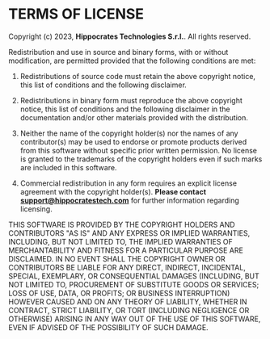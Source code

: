 TERMS OF LICENSE
================
Copyright (c) 2023, **Hippocrates Technologies S.r.l.**. All rights reserved.

Redistribution and use in source and binary forms, with or without modification, are permitted provided that the following conditions are met:
 
1.  Redistributions of source code must retain the above copyright notice, this list of conditions and the following disclaimer.
 
2.  Redistributions in binary form must reproduce the above copyright notice, this list of conditions and the following disclaimer in the documentation and/or other materials provided with the distribution.
 
3. Neither the name of the copyright holder(s) nor the names of any contributor(s) may be used to endorse or promote products derived from this software without specific prior written permission. No license is granted to the trademarks of the copyright holders even if such marks are included in this software.

4. Commercial redistribution in any form requires an explicit license agreement with the copyright holder(s). **Please contact support@hippocratestech.com** for further information regarding licensing.
 
THIS SOFTWARE IS PROVIDED BY THE COPYRIGHT HOLDERS AND CONTRIBUTORS "AS IS" AND ANY EXPRESS OR IMPLIED WARRANTIES, INCLUDING, BUT NOT LIMITED TO, THE IMPLIED WARRANTIES OF MERCHANTABILITY AND FITNESS FOR A PARTICULAR PURPOSE ARE DISCLAIMED. IN NO EVENT SHALL THE COPYRIGHT OWNER OR CONTRIBUTORS BE LIABLE FOR ANY DIRECT, INDIRECT, INCIDENTAL, SPECIAL, EXEMPLARY, OR CONSEQUENTIAL DAMAGES (INCLUDING, BUT NOT LIMITED TO, PROCUREMENT OF SUBSTITUTE GOODS OR SERVICES; LOSS OF USE, DATA, OR PROFITS; OR BUSINESS INTERRUPTION) HOWEVER CAUSED AND ON ANY THEORY OF LIABILITY, WHETHER IN CONTRACT, STRICT LIABILITY, OR TORT (INCLUDING NEGLIGENCE OR OTHERWISE) ARISING IN ANY WAY OUT OF THE USE OF THIS SOFTWARE, EVEN IF ADVISED OF THE POSSIBILITY OF SUCH DAMAGE.

